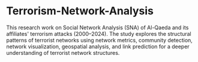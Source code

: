 # Terrorism-Network-Analysis
This research work on Social Network Analysis (SNA) of Al-Qaeda and its affiliates' terrorism attacks (2000–2024). The study explores the structural patterns of terrorist networks using network metrics, community detection, network visualization, geospatial analysis, and link prediction for a deeper understanding of terrorist network structures.
